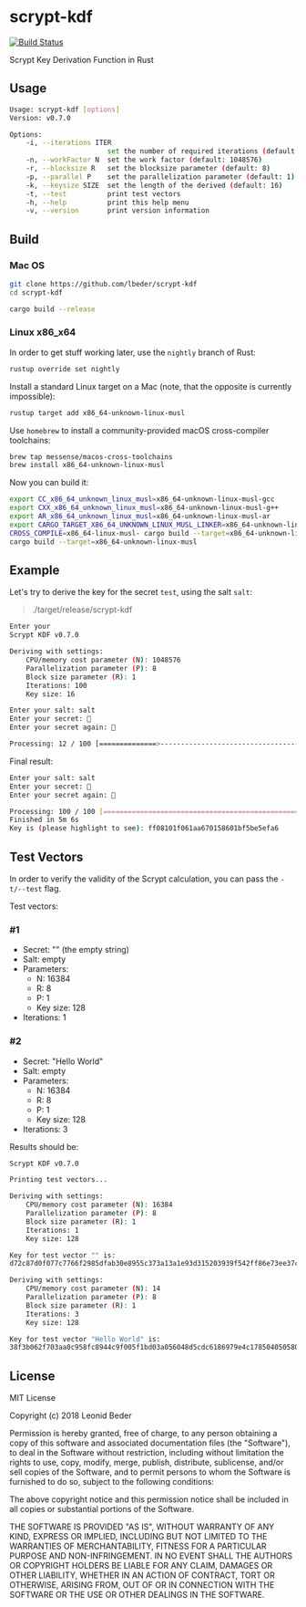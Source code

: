 # scrypt-kdf

[![Build Status](https://github.com/lbeder/scrypt-kdf/actions/workflows/ci.yml/badge.svg)](https://github.com/lbeder/scrypt-kdf/actions/workflows/ci.yml)

Scrypt Key Derivation Function in Rust

## Usage

```bash
Usage: scrypt-kdf [options]
Version: v0.7.0

Options:
    -i, --iterations ITER
                        set the number of required iterations (default: 100)
    -n, --workFactor N  set the work factor (default: 1048576)
    -r, --blocksize R   set the blocksize parameter (default: 8)
    -p, --parallel P    set the parallelization parameter (default: 1)
    -k, --keysize SIZE  set the length of the derived (default: 16)
    -t, --test          print test vectors
    -h, --help          print this help menu
    -v, --version       print version information
```

## Build

### Mac OS

```bash
git clone https://github.com/lbeder/scrypt-kdf
cd scrypt-kdf

cargo build --release
```

### Linux x86_x64

In order to get stuff working later, use the `nightly` branch of Rust:

```bash
rustup override set nightly
```

Install a standard Linux target on a Mac (note, that the opposite is currently impossible):

```bash
rustup target add x86_64-unknown-linux-musl
```

Use `homebrew` to install a community-provided macOS cross-compiler toolchains:

```bash
brew tap messense/macos-cross-toolchains
brew install x86_64-unknown-linux-musl
```

Now you can build it:

```bash
export CC_x86_64_unknown_linux_musl=x86_64-unknown-linux-musl-gcc
export CXX_x86_64_unknown_linux_musl=x86_64-unknown-linux-musl-g++
export AR_x86_64_unknown_linux_musl=x86_64-unknown-linux-musl-ar
export CARGO_TARGET_X86_64_UNKNOWN_LINUX_MUSL_LINKER=x86_64-unknown-linux-musl-gcc
CROSS_COMPILE=x86_64-linux-musl- cargo build --target=x86_64-unknown-linux-musl
cargo build --target=x86_64-unknown-linux-musl
```

## Example

Let's try to derive the key for the secret `test`, using the salt `salt`:

> ./target/release/scrypt-kdf

```bash
Enter your
Scrypt KDF v0.7.0

Deriving with settings:
    CPU/memory cost parameter (N): 1048576
    Parallelization parameter (P): 8
    Block size parameter (R): 1
    Iterations: 100
    Key size: 16

Enter your salt: salt
Enter your secret: 🔑
Enter your secret again: 🔑

Processing: 12 / 100 [==============>--------------------------------------------------------------------------------------------------------------] 12.00 % 4m
```

Final result:

```bash
Enter your salt: salt
Enter your secret: 🔑
Enter your secret again: 🔑

Processing: 100 / 100 [=======================================================================================================================================] 100.00 %
Finished in 5m 6s
Key is (please highlight to see): ff08101f061aa670158601bf5be5efa6
```

## Test Vectors

In order to verify the validity of the Scrypt calculation, you can pass the `-t/--test` flag.

Test vectors:

### #1

* Secret: "" (the empty string)
* Salt: empty
* Parameters:
  * N: 16384
  * R: 8
  * P: 1
  * Key size: 128
* Iterations: 1

### #2

* Secret: "Hello World"
* Salt: empty
* Parameters:
  * N: 16384
  * R: 8
  * P: 1
  * Key size: 128
* Iterations: 3

Results should be:

```bash
Scrypt KDF v0.7.0

Printing test vectors...

Deriving with settings:
    CPU/memory cost parameter (N): 16384
    Parallelization parameter (P): 8
    Block size parameter (R): 1
    Iterations: 1
    Key size: 128

Key for test vector "" is:
d72c87d0f077c7766f2985dfab30e8955c373a13a1e93d315203939f542ff86e73ee37c31f4c4b571f4719fa8e3589f12db8dcb57ea9f56764bb7d58f64cf705f1f64bdd91c35da954a6fb7896f1839e6ba03f68f08b686527f9f1588ab103c22152046258e2d679842252afeb3cd6eb4e01fe9c285eb916da7e4b7a39ee5eba

Deriving with settings:
    CPU/memory cost parameter (N): 14
    Parallelization parameter (P): 8
    Block size parameter (R): 1
    Iterations: 3
    Key size: 128

Key for test vector "Hello World" is:
38f3b062f703aa0c958fc8944c9f005f1bd03a056048d5cdc6186979e4c178504050580fab8744c0272253f7df87a2e2f9bb5449a2361f0fed5105ea549e86e41f68d8b160cda5ca91e020067b0c53fc20ae19993e1f40db60d8963ec8c7c0fe74d48a44f1f78a4259f0376f6d7dd2c07d2e7aaae023b8bdfa87ddbf503fe9a3
```

## License

MIT License

Copyright (c) 2018 Leonid Beder

Permission is hereby granted, free of charge, to any person obtaining a copy
of this software and associated documentation files (the "Software"), to deal
in the Software without restriction, including without limitation the rights
to use, copy, modify, merge, publish, distribute, sublicense, and/or sell
copies of the Software, and to permit persons to whom the Software is
furnished to do so, subject to the following conditions:

The above copyright notice and this permission notice shall be included in all
copies or substantial portions of the Software.

THE SOFTWARE IS PROVIDED "AS IS", WITHOUT WARRANTY OF ANY KIND, EXPRESS OR
IMPLIED, INCLUDING BUT NOT LIMITED TO THE WARRANTIES OF MERCHANTABILITY,
FITNESS FOR A PARTICULAR PURPOSE AND NON-INFRINGEMENT. IN NO EVENT SHALL THE
AUTHORS OR COPYRIGHT HOLDERS BE LIABLE FOR ANY CLAIM, DAMAGES OR OTHER
LIABILITY, WHETHER IN AN ACTION OF CONTRACT, TORT OR OTHERWISE, ARISING FROM,
OUT OF OR IN CONNECTION WITH THE SOFTWARE OR THE USE OR OTHER DEALINGS IN THE
SOFTWARE.

